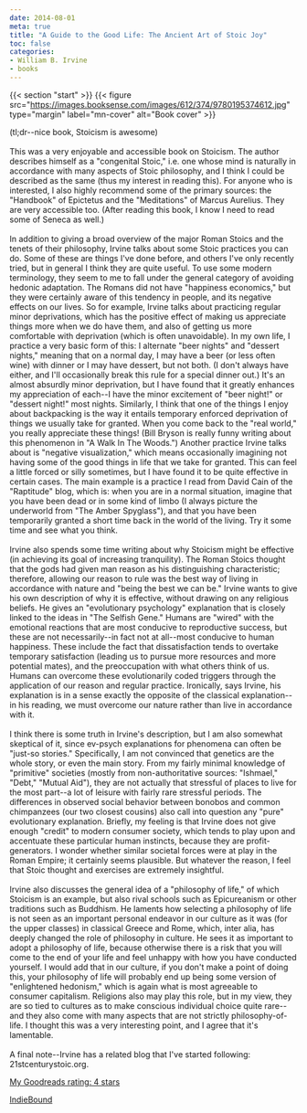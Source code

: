```yaml
---
date: 2014-08-01
meta: true
title: "A Guide to the Good Life: The Ancient Art of Stoic Joy"
toc: false
categories:
- William B. Irvine
- books
---
```


{{< section "start" >}}
{{< figure src="https://images.booksense.com/images/612/374/9780195374612.jpg" type="margin" label="mn-cover" alt="Book cover" >}}

(tl;dr--nice book, Stoicism is awesome)<br /><br />This was a very enjoyable and accessible book on Stoicism. The author describes himself as a "congenital Stoic," i.e. one whose mind is naturally in accordance with many aspects of Stoic philosophy, and I think I could be described as the same (thus my interest in reading this). For anyone who is interested, I also highly recommend some of the primary sources: the "Handbook" of Epictetus and the "Meditations" of Marcus Aurelius. They are very accessible too. (After reading this book, I know I need to read some of Seneca as well.)<br /><br />In addition to giving a broad overview of the major Roman Stoics and the tenets of their philosophy, Irvine talks about some Stoic practices you can do. Some of these are things I've done before, and others I've only recently tried, but in general I think they are quite useful. To use some modern terminology, they seem to me to fall under the general category of avoiding hedonic adaptation. The Romans did not have "happiness economics," but they were certainly aware of this tendency in people, and its negative effects on our lives. So for example, Irvine talks about practicing regular minor deprivations, which has the positive effect of making us appreciate things more when we do have them, and also of getting us more comfortable with deprivation (which is often unavoidable). In my own life, I practice a very basic form of this: I alternate "beer nights" and "dessert nights," meaning that on a normal day, I may have a beer (or less often wine) with dinner or I may have dessert, but not both. (I don't always have either, and I'll occasionally break this rule for a special dinner out.) It's an almost absurdly minor deprivation, but I have found that it greatly enhances my appreciation of each--I have the minor excitement of "beer night!" or "dessert night!" most nights. Similarly, I think that one of the things I enjoy about backpacking is the way it entails temporary enforced deprivation of things we usually take for granted. When you come back to the "real world," you really appreciate these things! (Bill Bryson is really funny writing about this phenomenon in "A Walk In The Woods.") Another practice Irvine talks about is "negative visualization," which means occasionally imagining not having some of the good things in life that we take for granted. This can feel a little forced or silly sometimes, but I have found it to be quite effective in certain cases. The main example is a practice I read from David Cain of the "Raptitude" blog, which is: when you are in a normal situation, imagine that you have been dead or in some kind of limbo (I always picture the underworld from "The Amber Spyglass"), and that you have been temporarily granted a short time back in the world of the living. Try it some time and see what you think.<br /><br />Irvine also spends some time writing about why Stoicism might be effective (in achieving its goal of increasing tranquility). The Roman Stoics thought that the gods had given man reason as his distinguishing characteristic; therefore, allowing our reason to rule was the best way of living in accordance with nature and "being the best we can be." Irvine wants to give his own description of why it is effective, without drawing on any religious beliefs. He gives an "evolutionary psychology" explanation that is closely linked to the ideas in "The Selfish Gene." Humans are "wired" with the emotional reactions that are most conducive to reproductive success, but these are not necessarily--in fact not at all--most conducive to human happiness. These include the fact that dissatisfaction tends to overtake temporary satisfaction (leading us to pursue more resources and more potential mates), and the preoccupation with what others think of us. Humans can overcome these evolutionarily coded triggers through the application of our reason and regular practice. Ironically, says Irvine, his explanation is in a sense exactly the opposite of the classical explanation--in his reading, we must overcome our nature rather than live in accordance with it. <br /><br />I think there is some truth in Irvine's description, but I am also somewhat skeptical of it, since ev-psych explanations for phenomena can often be "just-so stories." Specifically, I am not convinced that genetics are the whole story, or even the main story. From my fairly minimal knowledge of "primitive" societies (mostly from non-authoritative sources: "Ishmael," "Debt," "Mutual Aid"), they are not actually that stressful of places to live for the most part--a lot of leisure with fairly rare stressful periods. The differences in observed social behavior between bonobos and common chimpanzees (our two closest cousins) also call into question any "pure" evolutionary explanation. Briefly, my feeling is that Irvine does not give enough "credit" to modern consumer society, which tends to play upon and accentuate these particular human instincts, because they are profit-generators. I wonder whether similar societal forces were at play in the Roman Empire; it certainly seems plausible. But whatever the reason, I feel that Stoic thought and exercises are extremely insightful.<br /><br />Irvine also discusses the general idea of a "philosophy of life," of which Stoicism is an example, but also rival schools such as Epicureanism or other traditions such as Buddhism. He laments how selecting a philosophy of life is not seen as an important personal endeavor in our culture as it was (for the upper classes) in classical Greece and Rome, which, inter alia, has deeply changed the role of philosophy in culture. He sees it as important to adopt a philosophy of life, because otherwise there is a risk that you will come to the end of your life and feel unhappy with how you have conducted yourself. I would add that in our culture, if you don't make a point of doing this, your philosophy of life will probably end up being some version of "enlightened hedonism," which is again what is most agreeable to consumer capitalism. Religions also may play this role, but in my view, they are so tied to cultures as to make conscious individual choice quite rare--and they also come with many aspects that are not strictly philosophy-of-life. I thought this was a very interesting point, and I agree that it's lamentable.<br /><br />A final note--Irvine has a related blog that I've started following: 21stcenturystoic.org.

[My Goodreads rating: 4 stars](https://www.goodreads.com/review/show/1005196881)  

[IndieBound](https://www.indiebound.org/book/9780195374612)
